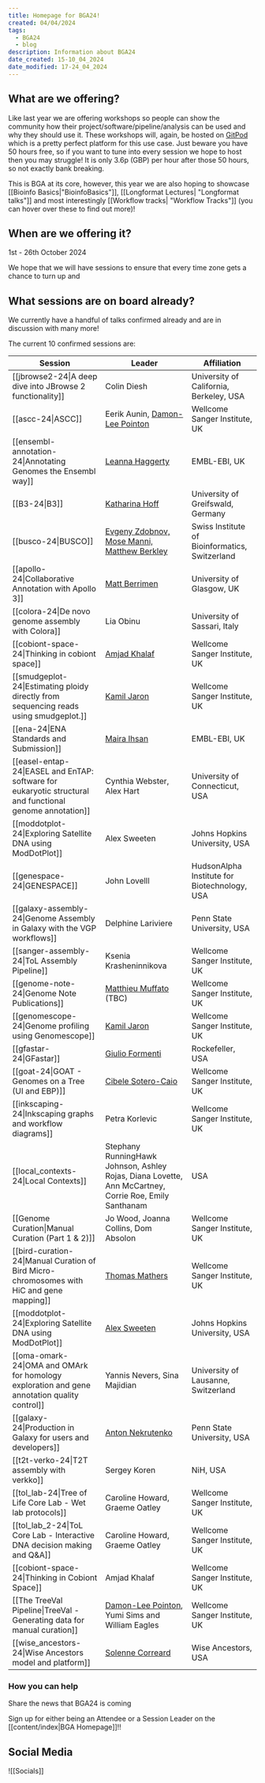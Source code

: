 ```yaml
---
title: Homepage for BGA24!
created: 04/04/2024
tags:
  - BGA24
  - blog
description: Information about BGA24
date_created: 15-10_04_2024
date_modified: 17-24_04_2024
---
```

## What are we offering?

Like last year we are offering workshops so people can show the community how their project/software/pipeline/analysis can be used and why they should use it. These workshops will, again, be hosted on [GitPod](https://gitpod.io/) which is a pretty perfect platform for this use case. Just beware you have 50 hours free, so if you want to tune into every session we hope to host then you may struggle! It is only 3.6p (GBP) per hour after those 50 hours, so not exactly bank breaking. 

This is BGA at its core, however, this year we are also hoping to showcase [[Bioinfo Basics|"BioinfoBasics"]], [[Longformat Lectures| "Longformat talks"]] and most interestingly [[Workflow tracks| "Workflow Tracks"]] (you can hover over these to find out more)!

## When are we offering it?

1st - 26th October 2024

We hope that we will have sessions to ensure that every time zone gets a chance to turn up and 

## What sessions are on board already?
We currently have a handful of talks confirmed already and are in discussion with many more!

The current 10 confirmed sessions are:

| Session                                                                                                  | Leader                                                                                                | Affiliation                                    |
| -------------------------------------------------------------------------------------------------------- | ----------------------------------------------------------------------------------------------------- | ---------------------------------------------- |
| [[jbrowse2-24\|A deep dive into JBrowse 2 functionality]]                                                | Colin Diesh                                                                                           | University of California, Berkeley, USA        |
| [[ascc-24\|ASCC]]                                                                                        | Eerik Aunin, [Damon-Lee Pointon](https://twitter.com/DLBPointon)                                      | Wellcome Sanger Institute, UK                  |
| [[ensembl-annotation-24\|Annotating Genomes the Ensembl way]]                                            | [Leanna Haggerty](https://www.ebi.ac.uk/people/person/leanne-haggerty/)                               | EMBL-EBI, UK                                   |
| [[B3-24\|B3]]                                                                                            | [Katharina Hoff](https://math-inf.uni-greifswald.de/institut/ueber-uns/mitarbeitende/hoff/)           | University of Greifswald, Germany              |
| [[busco-24\|BUSCO]]                                                                                      | [Evgeny Zdobnov, Mose Manni, Matthew Berkley](https://busco.ezlab.org/)                               | Swiss Institute of Bioinformatics, Switzerland |
| [[apollo-24\|Collaborative Annotation with Apollo 3]]                                                    | [Matt Berrimen](https://www.gla.ac.uk/research/az/wcip/research/researchleaders/berrimangroup/)       | University of Glasgow, UK                      |
| [[colora-24\|De novo genome assembly with Colora]]                                                       | Lia Obinu                                                                                             | University of Sassari, Italy                   |
| [[cobiont-space-24\|Thinking in cobiont space]]                                                          | [Amjad Khalaf]()                                                                                      | Wellcome Sanger Institute, UK                  |
| [[smudgeplot-24\|Estimating ploidy directly from sequencing reads using smudgeplot.]]                    | [Kamil Jaron](https://twitter.com/KamilSJaron)                                                        | Wellcome Sanger Institute, UK                  |
| [[ena-24\|ENA Standards and Submission]]                                                                 | [Maira Ihsan](https://www.ebi.ac.uk/people/person/maira-ihsan/)                                       | EMBL-EBI, UK                                   |
| [[easel-entap-24\|EASEL and EnTAP: software for eukaryotic structural and functional genome annotation]] | Cynthia Webster, Alex Hart                                                                            | University of Connecticut, USA                 |
| [[moddotplot-24\|Exploring Satellite DNA using ModDotPlot]]                                              | Alex Sweeten                                                                                          | Johns Hopkins University, USA                  |
| [[genespace-24\|GENESPACE]]                                                                              | John Lovelll                                                                                          | HudsonAlpha Institute for Biotechnology, USA   |
| [[galaxy-assembly-24\|Genome Assembly in Galaxy with the VGP workflows]]                                 | Delphine Lariviere                                                                                    | Penn State University, USA                     |
| [[sanger-assembly-24\|ToL Assembly Pipeline]]                                                            | Ksenia Krasheninnikova                                                                                | Wellcome Sanger Institute, UK                  |
| [[genome-note-24\|Genome Note Publications]]                                                             | [Matthieu Muffato](https://www.sanger.ac.uk/person/muffato-matthieu/) (TBC)                           | Wellcome Sanger Institute, UK                  |
| [[genomescope-24\|Genome profiling using Genomescope]]                                                   | [Kamil Jaron](https://twitter.com/KamilSJaron)                                                        | Wellcome Sanger Institute, UK                  |
| [[gfastar-24\|GFastar]]                                                                                  | [Giulio Formenti](https://twitter.com/giulio_formenti)                                                | Rockefeller, USA                               |
| [[goat-24\|GOAT - Genomes on a Tree (UI and EBP)]]                                                       | [Cibele Sotero-Caio](https://twitter.com/CibeleCaio)                                                  | Wellcome Sanger Institute, UK                  |
| [[inkscaping-24\|Inkscaping graphs and workflow diagrams]]                                               | Petra Korlevic                                                                                        | Wellcome Sanger Institute, UK                  |
| [[local_contexts-24\|Local Contexts]]                                                                    | Stephany RunningHawk Johnson, Ashley Rojas, Diana Lovette, Ann McCartney, Corrie Roe, Emily Santhanam | USA                                            |
| [[Genome Curation\|Manual Curation (Part 1 & 2)]]                                                        | Jo Wood, Joanna Collins, Dom Absolon                                                                  | Wellcome Sanger Institute, UK                  |
| [[bird-curation-24\|Manual Curation of Bird Micro-chromosomes with HiC and gene mapping]]                | [Thomas Mathers](https://twitter.com/Thomas_Mathers)                                                  | Wellcome Sanger Institute, UK                  |
| [[moddotplot-24\|Exploring Satellite DNA using ModDotPlot]]                                              | [Alex Sweeten]()                                                                                      | Johns Hopkins University, USA                  |
| [[oma-omark-24\|OMA and OMArk for homology exploration and gene annotation quality control]]             | Yannis Nevers, Sina Majidian                                                                          | University of Lausanne, Switzerland            |
| [[galaxy-24\|Production in Galaxy for users and developers]]                                             | [Anton Nekrutenko](https://twitter.com/nekrut?lang=en)                                                | Penn State University, USA                     |
| [[t2t-verko-24\|T2T assembly with verkko]]                                                               | Sergey Koren                                                                                          | NiH, USA                                       |
| [[tol_lab-24\|Tree of Life Core Lab - Wet lab protocols]]                                                | Caroline Howard, Graeme Oatley                                                                        | Wellcome Sanger Institute, UK                  |
| [[tol_lab_2-24\|ToL Core Lab - Interactive DNA decision making and Q&A]]                                 | Caroline Howard, Graeme Oatley                                                                        | Wellcome Sanger Institute, UK                  |
| [[cobiont-space-24\|Thinking in Cobiont Space]]                                                          | Amjad Khalaf                                                                                          | Wellcome Sanger Institute, UK                  |
| [[The TreeVal Pipeline\|TreeVal - Generating data for manual curation]]                                  | [Damon-Lee Pointon](https://twitter.com/DLBPointon), Yumi Sims and William Eagles                     | Wellcome Sanger Institute, UK                  |
| [[wise_ancestors-24\|Wise Ancestors model and platform]]                                                 | [Solenne Correard](http://www.linkedin.com/in/solenne-correard-2a4675114)                             | Wise Ancestors, USA                            |


### How you can help
Share the news that BGA24 is coming

Sign up for either being an Attendee or a Session Leader on the [[content/index|BGA Homepage]]!!

## Social Media
![[Socials]]
